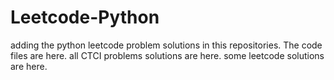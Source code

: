 # Leetcode-Python
adding the python leetcode problem solutions in this repositories. 
The code files are here.
all CTCI problems solutions are here.
some leetcode solutions are here.










































































































































































































































































































































































































































































































































































































































































































































































































































































































































































































































































































